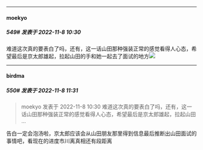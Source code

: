 

*****

####  moekyo  
##### 549#       发表于 2022-11-8 10:30

难道这次真的要表白了吗，还有，这一话山田那种强装正常的感觉看得人心态，希望最后是京太郎雄起，拉起山田的手和她一起去了面试的地方<img src="https://static.saraba1st.com/image/smiley/face2017/138.png" referrerpolicy="no-referrer">



*****

####  birdma  
##### 550#       发表于 2022-11-8 11:31

<blockquote>moekyo 发表于 2022-11-8 10:30
难道这次真的要表白了吗，还有，这一话山田那种强装正常的感觉看得人心态，希望最后是京太郎雄起，拉起山田 ...</blockquote>
告白一定会泡汤啦，京太郎应该会从山田朋友那里得到信息最后推断出山田面试的事情吧，看现在的进度市川离真相还有段距离

